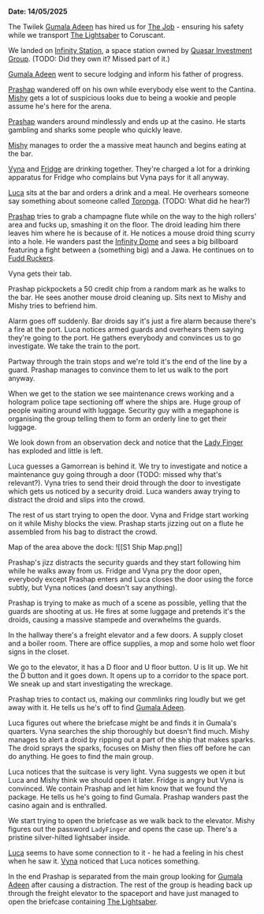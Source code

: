 **Date: 14/05/2025**

The Twilek [Gumala Adeen](../Characters/NPC/Gumala%20Adeen.md) has hired us for [The Job](../Plot/The%20Job.md) - ensuring his safety while we transport [The Lightsaber](../Plot/The%20Lightsaber.md) to Coruscant. 

We landed on [Infinity Station](../Places/Infinity%20Station/Infinity%20Station.md), a space station owned by [Quasar Investment Group](../Factions%20and%20Groups/Quasar%20Investment%20Group.md). (TODO: Did they own it? Missed part of it.)

[Gumala Adeen](../Characters/NPC/Gumala%20Adeen.md) went to secure lodging and inform his father of progress.

[Prashap](../Characters/PCs/Prashap.md) wandered off on his own while everybody else went to the Cantina. [Mishy](../Characters/PCs/Mishy.md) gets a lot of suspicious looks due to being a wookie and people assume he's here for the arena.

[Prashap](../Characters/PCs/Prashap.md) wanders around mindlessly and ends up at the casino. He starts gambling and sharks some people who quickly leave.

[Mishy](../Characters/PCs/Mishy.md) manages to order the a massive meat haunch and begins eating at the bar.

[Vyna](../Characters/PCs/Vyna.md) and [Fridge](../Characters/PCs/Fridge.md) are drinking together. They're charged a lot for a drinking apparatus for Fridge who complains but Vyna pays for it all anyway.

[Luca](../Characters/PCs/Luca.md) sits at the bar and orders a drink and a meal. He overhears someone say something about someone called [Toronga](../Characters/NPC/Toronga.md). (TODO: What did he hear?)

[Prashap](../Characters/PCs/Prashap.md) tries to grab a champagne flute while on the way to the high rollers' area and fucks up, smashing it on the floor. The droid leading him there leaves him where he is because of it. He notices a mouse droid thing scurry into a hole. He wanders past the [Infinity Dome](../Places/Infinity%20Station/Infinity%20Dome.md) and sees a big billboard featuring a fight between a (something big) and a Jawa. He continues on to [Fudd Ruckers](../Places/Infinity%20Station/Fudd%20Ruckers.md).

Vyna gets their tab.

Prashap pickpockets a 50 credit chip from a random mark as he walks to the bar. He sees another mouse droid cleaning up. Sits next to Mishy and Mishy tries to befriend him.

Alarm goes off suddenly. Bar droids say it's just a fire alarm because there's a fire at the port. Luca notices armed guards and overhears them saying they're going to the port. He gathers everybody and convinces us to go investigate. We take the train to the port.

Partway through the train stops and we're told it's the end of the line by a guard. Prashap manages to convince them to let us walk to the port anyway.

When we get to the station we see maintenance crews working and a hologram police tape sectioning off where the ships are. Huge group of people waiting around with luggage. Security guy with a megaphone is organising the group telling them to form an orderly line to get their luggage.

We look down from an observation deck and notice that the [Lady Finger](../Plot/Lady%20Finger.md) has exploded and little is left.

Luca guesses a Gamorrean is behind it. We try to investigate and notice a maintenance guy going through a door (TODO: missed why that's relevant?). Vyna tries to send their droid through the door to investigate which gets us noticed by a security droid. Luca wanders away trying to distract the droid and slips into the crowd.

The rest of us start trying to open the door. Vyna and Fridge start working on it while Mishy blocks the view. Prashap starts jizzing out on a flute he assembled from his bag to distract the crowd.

Map of the area above the dock:
![[S1 Ship Map.png]]

Prashap's jizz distracts the security guards and they start following him while he walks away from us. Fridge and Vyna pry the door open, everybody except Prashap enters and Luca closes the door using the force subtly, but Vyna notices (and doesn't say anything).

Prashap is trying to make as much of a scene as possible, yelling that the guards are shooting at us. He fires at some luggage and pretends it's the droids, causing a massive stampede and overwhelms the guards.

In the hallway there's a freight elevator and a few doors. A supply closet and a boiler room. There are office supplies, a mop and some holo wet floor signs in the closet.

We go to the elevator, it has a D floor and U floor button. U is lit up. We hit the D button and it goes down. It opens up to a corridor to the space port. We sneak up and start investigating the wreckage.

Prashap tries to contact us, making our commlinks ring loudly but we get away with it. He tells us he's off to find [Gumala Adeen](../Characters/NPC/Gumala%20Adeen.md).

Luca figures out where the briefcase might be and finds it in Gumala's quarters. Vyna searches the ship thoroughly but doesn't find much. Mishy manages to alert a droid by ripping out a part of the ship that makes sparks. The droid sprays the sparks, focuses on Mishy then flies off before he can do anything. He goes to find the main group.

Luca notices that the suitcase is very light. Vyna suggests we open it but Luca and Mishy think we should open it later. Fridge is angry but Vyna is convinced. We contain Prashap and let him know that we found the package. He tells us he's going to find Gumala. Prashap wanders past the casino again and is enthralled.

We start trying to open the briefcase as we walk back to the elevator. Mishy figures out the password `LadyFinger` and opens the case up. There's a pristine silver-hilted lightsaber inside.

[Luca](../Characters/PCs/Luca.md) seems to have some connection to it - he had a feeling in his chest when he saw it. [Vyna](../Characters/PCs/Vyna.md) noticed that Luca notices something.

In the end Prashap is separated from the main group looking for [Gumala Adeen](../Characters/NPC/Gumala%20Adeen.md) after causing a distraction. The rest of the group is heading back up through the freight elevator to the spaceport and have just managed to open the briefcase containing [The Lightsaber](../Plot/The%20Lightsaber.md).